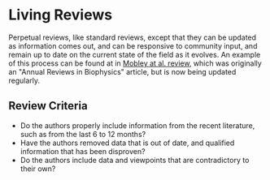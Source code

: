 # Living Reviews

Perpetual reviews, like standard reviews, except that they can be
updated as information comes out, and can be responsive to community
input, and remain up to date on the current state of the field as it
evolves. An example of this process can be found at in [Mobley at
al. review](https://github.com/MobleyLab/benchmarksets), which was
originally an "Annual Reviews in Biophysics" article, but is now being
updated regularly.

## Review Criteria

* Do the authors properly include information from the recent literature, such as from the last 6 to 12 months?
* Have the authors removed data that is out of date, and qualified information that has been disproven?
* Do the authors include data and viewpoints that are contradictory to their own?
